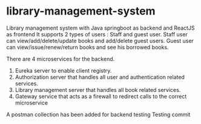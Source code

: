 # library-management-system
Library management system with Java springboot as backend and ReactJS as frontend
It supports 2 types of users : Staff and guest user.
Staff user can view/add/delete/update books and add/delete guest users.
Guest user can view/issue/renew/return books and see his borrowed books.

There are 4 microservices for the backend. 
1. Eureka server to enable client registry.
2. Authorization server that handles all user and authentication related services.
3. Library management server that handles all book related services.
4. Gateway service that acts as a firewall to redirect calls to the correct microservice

A postman collection has been added for backend testing
Testing commit


